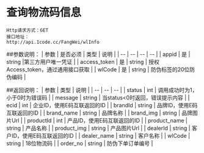 # 查询物流码信息

```
Http请求方式：GET
接口地址：
http://api.1code.cc/FangWei/wlInfo
```

##参数说明：
| 参数 | 是否必须 | 类型 | 说明 |
| -- | -- | -- | -- |
| appid | 是 | string |第三方用户唯一凭证 |
| access_token | 是 | string | 授权Access_token，通过通用接口获取 | 
| wlCode | 是 | string | 防伪标签的20位防伪编码 |


##返回说明：
| 参数 | 类型 | 说明 |
| -- | -- | -- |
| status | int | 调用成功时为1，小于0时为错误码 |
| message | string | 当status<0时返回，错误提示内容 |
| ecid | int | 企业ID，使用E码互联返回的ID |
| brandId | string | 品牌ID，使用E码互联返回的ID |
| brand_name | string | 品牌名称 |
| brand_img | string | 品牌图片Url |
| productId | int | 产品ID，使用E码互联返回的ID |
| product_name | string | 产品名称 |
| product_img | string | 产品图片Url |
| dealerId | string | 客户ID，使用E码互联返回的ID |
| dealer_name | string | 客户名称 |
| wlCode | string | 18位物流码 |
| order_no | string | 防伪下单订单编号 |